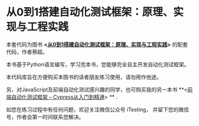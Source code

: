 # 从0到1搭建自动化测试框架：原理、实现与工程实践

本套代码为图书 **<[从0到1搭建自动化测试框架：原理、实现与工程实践](https://item.jd.com/13534616.html)>** 的配套代码，作者蔡超。

本书基于Python语言编写，学习完本书，您能够完全自主开发自动化测试框架。

本代码库旨在方便购买本图书的读者朋友练习使用，请勿用作他途。

另，对JavaScript及前端自动化测试感兴趣的同学，也可购买我的另一本书 **<[前端自动化测试框架 – Cypress从入门到精通](https://item.jd.com/12647091.html)> ** .

如您在练习过程中有任何问题，欢迎关注微信公众号 iTesting， 并留下您的微信号，作者会第一时间联系您解决。

